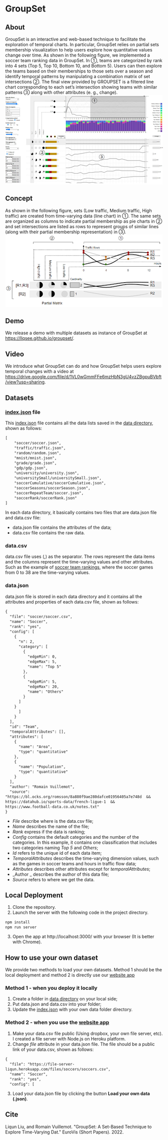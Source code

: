 # GroupSet

## About
GroupSet is an interactive and web-based technique to facilitate the exploration of temporal charts. In particular, GroupSet relies on partial sets membership visualization to help users explore how quantitative values change over time. As shown in the following figure, we implemented a soccer team ranking data in GroupSet. In ①, teams are categorized by rank into 4 sets (Top 5, Top 10, Bottom 10, and Bottom 5). Users can then explore the teams based on their memberships to those sets over a season and identify temporal patterns by manipulating a combination matrix of set intersections ②. The final view provided by GROUPSET is a filtered line chart corresponding to each set’s intersection showing teams with similar patterns ③ along with other attributes (e. g., change).
![groupset](figures/teaser.png)

## Concept
As shown in the following figure, sets (Low traffic, Medium traffic, High traffic) are created from time-varying data (line chart) in ①. The same sets are organized as columns to indicate partial membership as pie charts in ② and set intersections are listed as rows to represent groups of similar lines (along with their partial membership representation) in ③.
![groupset](figures/concept.png)

## Demo
We release a demo with multiple datasets as instance of GroupSet at https://llqsee.github.io/groupset/.

## Video
We introduce what GroupSet can do and how GroupSet helps users explore temporal changes with a video at https://drive.google.com/file/d/1VL0wGmmFFe6mzHbN3gU4vzZBgpuBVbft/view?usp=sharing.

## Datasets

### [index.json](https://github.com/llqsee/groupset/blob/main/index.json) file
This [index.json](https://github.com/llqsee/groupset/blob/main/index.json) file contains all the data lists saved in the [data directory](https://github.com/llqsee/groupset/tree/main/data), shown as follows:

```
[
    "soccer/soccer.json",
    "traffic/traffic.json",
    "random/random.json",
    "mnist/mnist.json",
    "grade/grade.json",
    "gdp/gdp.json",
    "university/university.json",
    "universitySmall/universitySmall.json",
    "soccerCumulative/soccerCumulative.json",
    "soccerSeasons/soccerSeason.json",
    "soccerRepeatTeam/soccer.json",
    "soccerRank/soccerRank.json"
]
```


In each data directory, it basically contains two files that are data.json file and data.csv file:

- data.json file contains the attributes of the data;
- data.csv file contains the raw data.

### data.csv
data.csv file uses (,) as the separator. The rows represent the data items and the columns represent the time-varying values and other attributes. Such as the example of [soccer team rankings](https://github.com/llqsee/groupset/blob/main/data/soccer/soccer.csv), where the soccer games from 0 to 38 are the time-varying values. 

### data.json
data.json file is stored in each data directory and it contains all the attributes and properties of each data.csv file, shown as follows:

```
{
  "file": "soccer/soccer.csv",
  "name": "Soccer",
  "rank": "yes",
  "config": [
    {
      "n": 2,
      "category": [
        {
          "edgeMin": 0,
          "edgeMax": 5,
          "name": "Top 5"
        },
        {
          "edgeMin": 5,
          "edgeMax": 20,
          "name": "Others"
        }
      ]
    }
      ]
    }
  ],
  "id": "Team",
  "temporalAttributes": [],
  "attributes": [
    {
      "name": "Area",
      "type": "quantitative"
    },
    {
      "name": "Population",
      "type": "quantitative"
    }
  ],
  "author": "Romain Vuillemot",
  "source": "https://bl.ocks.org/romsson/8a880f9ae280dafce01956405a7e748d  && https://datahub.io/sports-data/french-ligue-1  && https://www.football-data.co.uk/notes.txt"
}
```

- _File_ describe where is the data.csv file;
- _Name_ describes the name of the file;
- _Rank_ express if the data is ranking;
- _Config_ contains the default categories and the number of the categories. In this example, it contains one classification that includes two categories naming _Top 5_ and _Others_;
- _Id_ refers to the unique id of each data item;
- _TemporalAttributes_ describes the time-varying dimension values, such as the games in soccer teams and hours in traffic flow data; 
- _Attributes_ describes other attributes except for _temporalAttributes_;
- _Author _ describes the author of this data file;
- _Source_ refers to where we get the data.

## Local Deployment
1. Clone the repository.
2. Launch the server with the following code in the project directory.
```
npm install
npm run server
```
3. Open the app at http://localhost:3000/ with your browser (It is better with Chrome).

## How to use your own dataset

We provide two methods to load your own datasets. Method 1 should be the local deployment and method 2 is directly use our [website app](https://llqsee.github.io/groupset/)

### Method 1 - when you deploy it locally
1. Create a folder in [data directory](https://github.com/llqsee/groupset/tree/main/data) on your local side;
2. Put data.json and data.csv into your folder;
3. Update the [index.json](https://github.com/llqsee/groupset/blob/main/index.json) with your own data folder directory.

### Method 2 - when you use the [website app](https://llqsee.github.io/groupset/)

1. Make your data.csv file public (Using dropbox, your own file server, etc). I created a file server with Node.js on Heroku platform. 
2. Change _file_ attribute in your data.json file. The file should be a public link of your data.csv, shown as follows:
```
{
  "file": "https://file-server-liqun.herokuapp.com/files/soccers/soccers.csv",
  "name": "Soccer",
  "rank": "yes",
  "config": [
```
3. Load your data.json file by clicking the button **Load your own data (.json)**. 

## Cite
Liqun Liu, and Romain Vuillemot. "GroupSet: A Set-Based Technique to Explore Time-Varying Dat." EuroVis (Short Papers). 2022.
